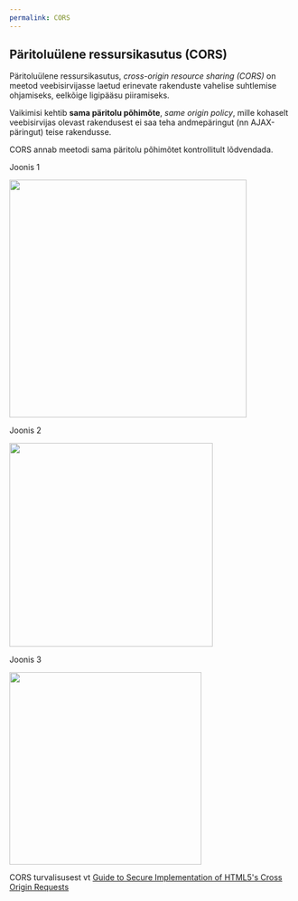 ```yaml
---
permalink: CORS
---
```


## Päritoluülene ressursikasutus (CORS)

Päritoluülene ressursikasutus, _cross-origin resource sharing (CORS)_ on meetod veebisirvijasse laetud erinevate rakenduste vahelise suhtlemise ohjamiseks, eelkõige ligipääsu piiramiseks.

Vaikimisi kehtib __sama päritolu põhimõte__, _same origin policy_, mille kohaselt veebisirvijas olevast rakendusest ei saa teha andmepäringut (nn AJAX-päringut) teise rakendusse.

CORS annab meetodi sama päritolu põhimõtet kontrollitult lõdvendada.

Joonis 1

<img src='https://agiil.github.io/6068/img/CORS-01.PNG' width='420'>

Joonis 2

<img src='https://agiil.github.io/6068/img/CORS-02.PNG' width='360'>

Joonis 3

<img src='https://agiil.github.io/6068/img/CORS-03.PNG' width='340'>

CORS turvalisusest vt [Guide to Secure Implementation of HTML5's Cross Origin Requests](https://code.google.com/archive/p/html5security/wikis/CrossOriginRequestSecurity.wiki)
